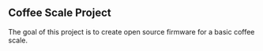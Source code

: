 ## Coffee Scale Project

The goal of this project is to create open source firmware for a basic coffee scale.



